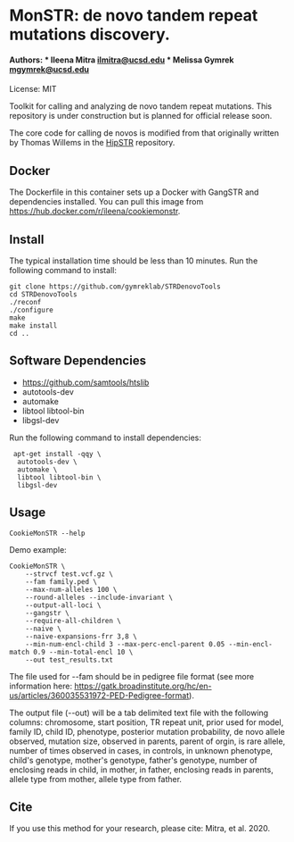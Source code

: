 # MonSTR: de novo tandem repeat mutations discovery.

#### Authors: * Ileena Mitra <ilmitra@ucsd.edu> * Melissa Gymrek <mgymrek@ucsd.edu> <br>  
License: MIT


Toolkit for calling and analyzing de novo tandem repeat mutations.
This repository is under construction but is planned for official release soon.

The core code for calling de novos is modified from that originally written by Thomas Willems in the [HipSTR](https://github.com/tfwillems/HipSTR) repository.



## Docker
The Dockerfile in this container sets up a Docker with GangSTR and dependencies installed. You can pull this image from https://hub.docker.com/r/ileena/cookiemonstr.

## Install

The typical installation time should be less than 10 minutes. Run the following command to install:
```
git clone https://github.com/gymreklab/STRDenovoTools  
cd STRDenovoTools  
./reconf  
./configure  
make  
make install  
cd ..  
```

## Software Dependencies
* https://github.com/samtools/htslib
* autotools-dev 
* automake 
* libtool libtool-bin 
* libgsl-dev

Run the following command to install dependencies:
```
 apt-get install -qqy \
  autotools-dev \
  automake \
  libtool libtool-bin \
  libgsl-dev
```


## Usage
```
CookieMonSTR --help
```

Demo example:
```
CookieMonSTR \
    --strvcf test.vcf.gz \
    --fam family.ped \
    --max-num-alleles 100 \
    --round-alleles --include-invariant \
    --output-all-loci \
    --gangstr \
    --require-all-children \
    --naive \
    --naive-expansions-frr 3,8 \
    --min-num-encl-child 3 --max-perc-encl-parent 0.05 --min-encl-match 0.9 --min-total-encl 10 \
    --out test_results.txt
```

The file used for --fam should be in pedigree file format (see more information here: https://gatk.broadinstitute.org/hc/en-us/articles/360035531972-PED-Pedigree-format).

The output file (--out) will be a tab delimited text file with the following columns:
chromosome,	start position,	TR repeat unit,	prior used for model, family ID, child ID, phenotype, posterior mutation probability, de novo allele observed, mutation size, observed in parents, parent of orgin, is rare allele, number of times observed in cases, in controls,	in unknown phenotype, child's genotype, mother's genotype, father's genotype, number of enclosing reads in child, in mother, in father, enclosing reads in parents, allele type from mother, allele type from father.

## Cite 
If you use this method for your research, please cite:
Mitra, et al. 2020. 
